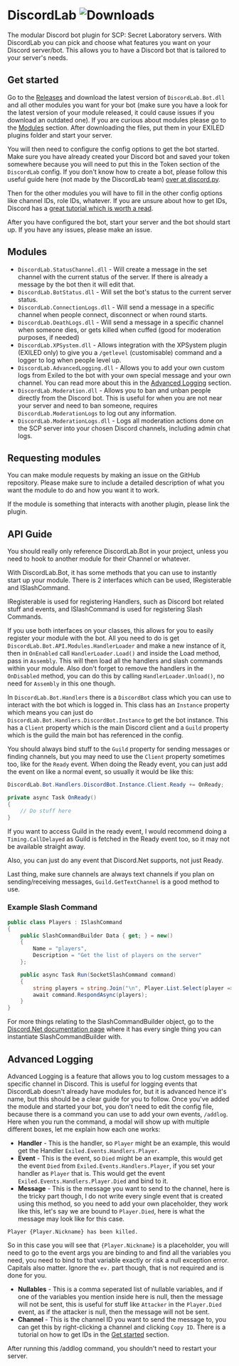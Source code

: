 # DiscordLab ![Downloads](https://img.shields.io/github/downloads/JayXTQ/DiscordLab/total)

The modular Discord bot plugin for SCP: Secret Laboratory servers. With DiscordLab you can pick and choose what
features you want on your Discord server/bot. This allows you to have a Discord bot that is tailored to your server's needs.

## Get started

Go to the [Releases](https://github.com/JayXTQ/DiscordLab/releases) and download the latest version
of `DiscordLab.Bot.dll` and all other modules you want for your bot (make sure you have a look for the latest version of your module released, 
it could cause issues if you download an outdated one). If you are curious about modules please go to
the [Modules](#modules) section. After downloading the files, put them in your EXILED plugins folder and start
your server.

You will then need to configure the config options to get the bot started. Make sure you have already created
your Discord bot and saved your token somewhere because you will need to put this in the Token section of the
`DiscordLab` config. If you don't know how to create a bot, please follow this
useful guide here (not made by the DiscordLab team) [over at discord.py](https://discordpy.readthedocs.io/en/stable/discord.html).

Then for the other modules you will have to fill in the other config options like channel IDs, role IDs, whatever.
If you are unsure about how to get IDs, Discord has a 
[great tutorial which is worth a read](https://support.discord.com/hc/en-us/articles/206346498-Where-can-I-find-my-User-Server-Message-ID).

After you have configured the bot, start your server and the bot should start up. If you have any issues, please make an issue.

## Modules

- `DiscordLab.StatusChannel.dll` - Will create a message in the set channel with the current status of the server. If there is already a message by the bot then it will edit that.
- `DiscordLab.BotStatus.dll` - Will set the bot's status to the current server status.
- `DiscordLab.ConnectionLogs.dll` - Will send a message in a specific channel when people connect, disconnect or when round starts.
- `DiscordLab.DeathLogs.dll` - Will send a message in a specific channel when someone dies, or gets killed when cuffed (good for moderation purposes, if needed)
- `DiscordLab.XPSystem.dll` - Allows integration with the XPSystem plugin (EXILED only) to give you a `/getlevel` (customisable) command and a logger to log when people level up.
- `DiscordLab.AdvancedLogging.dll` - Allows you to add your own custom logs from Exiled to the bot with your own special message and your own channel. You can read more
about this in the [Advanced Logging](#advanced-logging) section.
- `DiscordLab.Moderation.dll` - Allows you to ban and unban people directly from the Discord bot. This is useful for when you are not near your server and need to ban someone, requires `DiscordLab.ModerationLogs` to log out
any information.
-  `DiscordLab.ModerationLogs.dll` - Logs all moderation actions done on the SCP server into your chosen Discord channels, including admin chat logs. 

## Requesting modules

You can make module requests by making an issue on the GitHub repository. Please make sure
to include a detailed description of what you want the module to do and how you want it to work.

If the module is something that interacts with another plugin, please link the plugin.

## API Guide

You should really only reference DiscordLab.Bot in your project, unless you need to hook to another module for their Channel or whatever.

With DiscordLab.Bot, it has some methods that you can use to instantly start up your module. There is 2 interfaces which can be used, IRegisterable and ISlashCommand.

IRegisterable is used for registering Handlers, such as Discord bot related stuff and events, and ISlashCommand is used for registering Slash Commands.

If you use both interfaces on your classes, this allows for you to easily register your module with the bot. All you need to do is get `DiscordLab.Bot.API.Modules.HandlerLoader` and make a new instance of it, then in
`OnEnabled` call `HandlerLoader.Load()` and inside the Load method, pass in `Assembly`. This will then load all the handlers and slash commands within your module. Also don't forget to remove the handlers in the `OnDisabled`
method, you can do this by calling `HandlerLoader.Unload()`, no need for `Assembly` in this one though.

In `DiscordLab.Bot.Handlers` there is a `DiscordBot` class which you can use to interact with the bot which is logged in.
This class has an `Instance` property which means you can just do `DiscordLab.Bot.Handlers.DiscordBot.Instance` to get the bot instance. This has
a `Client` property which is the main Discord client and a `Guild` property which is the guild the main bot has referenced in the config.

You should always bind stuff to the `Guild` property for sending messages or finding channels, but you may need to
use the `Client` property sometimes too, like for the `Ready` event. When doing the Ready event, you can just add the
event on like a normal event, so usually it would be like this:

```csharp
DiscordLab.Bot.Handlers.DiscordBot.Instance.Client.Ready += OnReady;
```

```csharp
private async Task OnReady()
{
    // Do stuff here
}
```

If you want to access Guild in the ready event, I would recommend doing a `Timing.CallDelayed` as Guild is fetched in the Ready
event too, so it may not be available straight away.

Also, you can just do any event that Discord.Net supports, not just Ready.

Last thing, make sure channels are always text channels if you plan on sending/receiving messages, `Guild.GetTextChannel` is a good method to use.

### Example Slash Command

```csharp
public class Players : ISlashCommand
{
    public SlashCommandBuilder Data { get; } = new()
    {
        Name = "players",
        Description = "Get the list of players on the server"
    };

    public async Task Run(SocketSlashCommand command)
    {
        string players = string.Join("\n", Player.List.Select(player => player.Nickname));
        await command.RespondAsync(players);
    }
}
```

For more things relating to the SlashCommandBuilder object, go to the [Discord.Net documentation page](https://docs.discordnet.dev/api/Discord.SlashCommandBuilder.html) where it has every single thing you can instantiate SlashCommandBuilder with.

## Advanced Logging

Advanced Logging is a feature that allows you to log custom messages to a specific channel in Discord. This is useful for logging
events that DiscordLab doesn't already have modules for, but it is advanced hence it's name, but this should be a clear guide for
you to follow. Once you've added the module and started your bot, you don't need to edit the config file, because there is a command
you can use to add your own events, `/addlog`. Here when you run the command, a modal will show up with multiple different boxes, let
me explain how each one works:

- **Handler** - This is the handler, so `Player` might be an example, this would get the Handler `Exiled.Events.Handlers.Player`.
- **Event** - This is the event, so `Died` might be an example, this would get the event `Died` from `Exiled.Events.Handlers.Player`, 
if you set your handler as `Player` that is. This would get the event `Exiled.Events.Handlers.Player.Died` and bind to it.
- **Message** - This is the message you want to send to the channel, here is the tricky part though, I do not write every single event that
is created using this method, so you need to add your own placeholder, they work like this, let's say we are bound to `Player.Died`,
here is what the message may look like for this case.
```
Player {Player.Nickname} has been killed.
```
So in this case you will see that `{Player.Nickname}` is a placeholder, you will need to go to the event args you are binding to
and find all the variables you need, you need to bind to that variable exactly or risk a null exception error. Capitals also matter.
Ignore the `ev.` part though, that is not required and is done for you.
- **Nullables** - This is a comma seperated list of nullable variables, and if one of the variables you mention inside here is null,
then the message will not be sent, this is useful for stuff like `Attacker` in the `Player.Died` event, as if the attacker is null,
then the message will not be sent.
- **Channel** - This is the channel ID you want to send the message to, you can get this by right-clicking a channel and clicking 
`Copy ID`. There is a tutorial on how to get IDs in the [Get started](#get-started) section.

After running this /addlog command, you shouldn't need to restart your server.